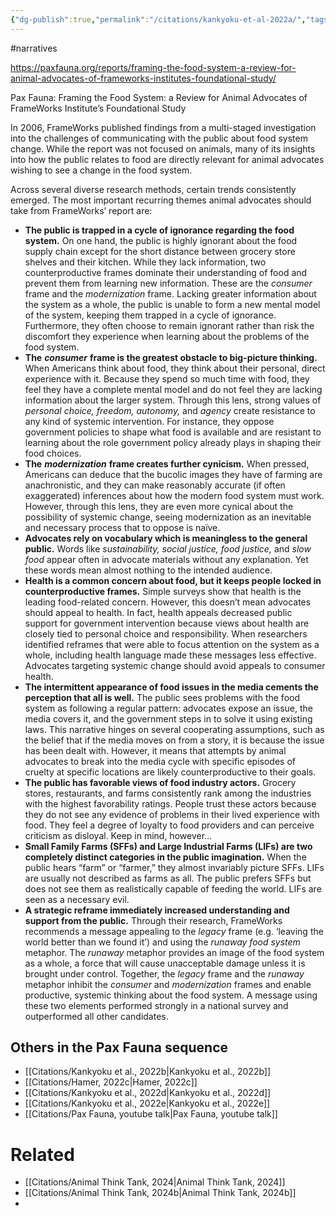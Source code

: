 ```yaml
---
{"dg-publish":true,"permalink":"/citations/kankyoku-et-al-2022a/","tags":["#narratives"],"created":"2024-08-20T13:35:31.315+01:00","updated":"2025-10-01T10:02:07.272+01:00"}
---
```


#narratives

https://paxfauna.org/reports/framing-the-food-system-a-review-for-animal-advocates-of-frameworks-institutes-foundational-study/

Pax Fauna: Framing the Food System: a Review for Animal Advocates of FrameWorks Institute’s Foundational Study

In 2006, FrameWorks published findings from a multi-staged investigation into the challenges of communicating with the public about food system change. While the report was not focused on animals, many of its insights into how the public relates to food are directly relevant for animal advocates wishing to see a change in the food system.

Across several diverse research methods, certain trends consistently emerged. The most important recurring themes animal advocates should take from FrameWorks’ report are:

- **The public is trapped in a cycle of ignorance regarding the food system.** On one hand, the public is highly ignorant about the food supply chain except for the short distance between grocery store shelves and their kitchen. While they lack information, two counterproductive frames dominate their understanding of food and prevent them from learning new information. These are the _consumer_ frame and the _modernization_ frame. Lacking greater information about the system as a whole, the public is unable to form a new mental model of the system, keeping them trapped in a cycle of ignorance. Furthermore, they often choose to remain ignorant rather than risk the discomfort they experience when learning about the problems of the food system.
- **The** **_consumer_** **frame is the greatest obstacle to big-picture thinking.** When Americans think about food, they think about their personal, direct experience with it. Because they spend so much time with food, they feel they have a complete mental model and do not feel they are lacking information about the larger system. Through this lens, strong values of _personal choice, freedom, autonomy,_ and _agency_ create resistance to any kind of systemic intervention. For instance, they oppose government policies to shape what food is available and are resistant to learning about the role government policy already plays in shaping their food choices.
- **The** **_modernization_** **frame creates further cynicism.** When pressed, Americans can deduce that the bucolic images they have of farming are anachronistic, and they can make reasonably accurate (if often exaggerated) inferences about how the modern food system must work. However, through this lens, they are even more cynical about the possibility of systemic change, seeing modernization as an inevitable and necessary process that to oppose is naïve.
- **Advocates rely on vocabulary which is meaningless to the general public.** Words like _sustainability, social justice, food justice,_ and _slow food_ appear often in advocate materials without any explanation. Yet these words mean almost nothing to the intended audience.
- **Health is a common concern about food, but it keeps people locked in counterproductive frames.** Simple surveys show that health is the leading food-related concern. However, this doesn’t mean advocates should appeal to health. In fact, health appeals decreased public support for government intervention because views about health are closely tied to personal choice and responsibility. When researchers identified reframes that were able to focus attention on the system as a whole, including health language made these messages less effective. Advocates targeting systemic change should avoid appeals to consumer health.
- **The intermittent appearance of food issues in the media cements the perception that all is well.** The public sees problems with the food system as following a regular pattern: advocates expose an issue, the media covers it, and the government steps in to solve it using existing laws. This narrative hinges on several cooperating assumptions, such as the belief that if the media moves on from a story, it is because the issue has been dealt with. However, it means that attempts by animal advocates to break into the media cycle with specific episodes of cruelty at specific locations are likely counterproductive to their goals.
- **The public has favorable views of food industry actors.** Grocery stores, restaurants, and farms consistently rank among the industries with the highest favorability ratings. People trust these actors because they do not see any evidence of problems in their lived experience with food. They feel a degree of loyalty to food providers and can perceive criticism as disloyal. Keep in mind, however...
- **Small Family Farms (SFFs) and Large Industrial Farms (LIFs) are two completely distinct categories in the public imagination.** When the public hears “farm” or “farmer,” they almost invariably picture SFFs. LIFs are usually not described as farms as all. The public prefers SFFs but does not see them as realistically capable of feeding the world. LIFs are seen as a necessary evil.
- **A strategic reframe immediately increased understanding and support from the public.** Through their research, FrameWorks recommends a message appealing to the _legacy_ frame (e.g. ‘leaving the world better than we found it’) and using the _runaway food system_ metaphor. The _runaway_ metaphor provides an image of the food system as a whole, a force that will cause unacceptable damage unless it is brought under control. Together, the _legacy_ frame and the _runaway_ metaphor inhibit the _consumer_ and _modernization_ frames and enable productive, systemic thinking about the food system. A message using these two elements performed strongly in a national survey and outperformed all other candidates.

## Others in the Pax Fauna sequence
- [[Citations/Kankyoku et al., 2022b\|Kankyoku et al., 2022b]]
- [[Citations/Hamer, 2022c\|Hamer, 2022c]]
- [[Citations/Kankyoku et al., 2022d\|Kankyoku et al., 2022d]]
- [[Citations/Kankyoku et al., 2022e\|Kankyoku et al., 2022e]]
- [[Citations/Pax Fauna, youtube talk\|Pax Fauna, youtube talk]]

# Related
- [[Citations/Animal Think Tank, 2024\|Animal Think Tank, 2024]]
- [[Citations/Animal Think Tank, 2024b\|Animal Think Tank, 2024b]]
- 